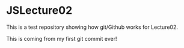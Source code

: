 # JSLecture02
This is a test repository showing how git/Github works for Lecture02.

This is coming from my first git commit ever!
